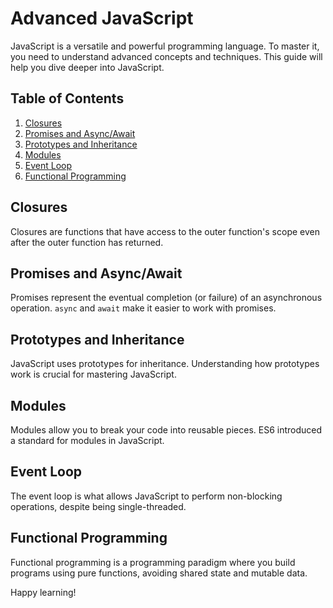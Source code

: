 # Advanced JavaScript

JavaScript is a versatile and powerful programming language. To master it, you need to understand advanced concepts and techniques. This guide will help you dive deeper into JavaScript.

## Table of Contents

1. [Closures](#closures)
2. [Promises and Async/Await](#promises-and-async-await)
3. [Prototypes and Inheritance](#prototypes-and-inheritance)
4. [Modules](#modules)
5. [Event Loop](#event-loop)
6. [Functional Programming](#functional-programming)

## Closures

Closures are functions that have access to the outer function's scope even after the outer function has returned.

## Promises and Async/Await

Promises represent the eventual completion (or failure) of an asynchronous operation. `async` and `await` make it easier to work with promises.

## Prototypes and Inheritance

JavaScript uses prototypes for inheritance. Understanding how prototypes work is crucial for mastering JavaScript.

## Modules

Modules allow you to break your code into reusable pieces. ES6 introduced a standard for modules in JavaScript.

## Event Loop

The event loop is what allows JavaScript to perform non-blocking operations, despite being single-threaded.

## Functional Programming

Functional programming is a programming paradigm where you build programs using pure functions, avoiding shared state and mutable data.

Happy learning!
